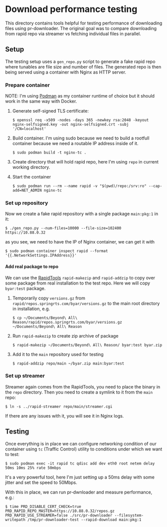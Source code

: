 Download performance testing
============================

This directory contains tools helpful for testing performance of downloading
files using pr-downloader. The original goal was to compare downloading from
rapid repo via streamer vs fetching individual files in parallel.

Setup
-----

The testing setup uses a `gen_repo.py` script to generate a fake rapid repo
where tunables are file size and number of files. The generated repo is then
being served using a container with Nginx as HTTP server.

### Prepare container

NOTE: I'm using [Podman](https://podman.io/) as my container runtime of choice
but it should work in the same way with Docker.

1. Generate self-signed TLS certificate:

   ```
   $ openssl req -x509 -nodes -days 365 -newkey rsa:2048 -keyout nginx-selfsigned.key -out nginx-selfsigned.crt -subj '/CN=localhost'
   ```

2. Build container. I'm using sudo because we need to build a rootfull container
   because we need a routable IP address inside of it.

   ```
   $ sudo podman build -t nginx-tc .
   ```

3. Create directory that will hold rapid repo, here I'm using `repo` in current
   working directory.
4. Start the container

   ```
   $ sudo podman run --rm --name rapid -v "$(pwd)/repo:/srv:ro" --cap-add=NET_ADMIN nginx-tc
   ```

### Set up repository

Now we create a fake rapid repository with a single package `main:pkg:1` in it:

```
$ ./gen_repo.py --num-files=10000 --file-size=102400 https://10.88.0.32
```

as you see, we need to have the IP of Nginx container, we can get it with

```
$ sudo podman container inspect rapid --format '{{.NetworkSettings.IPAddress}}'
```

#### Add real package to repo

We can use the [RapidTools](https://github.com/beyond-all-reason/RapidTools)
`rapid-makezip` and `rapid-addzip` to copy over some package from real
installation to the test repo. Here we will copy `byar:test` package.

1. Temporarily copy `versions.gz` from `rapid/repos.springrts.com/byar/versions.gz`
   to the main root directory in installation, e.g.

   ```
   $ cp ~/Documents/Beyond\ All\ Reason/rapid/repos.springrts.com/byar/versions.gz ~/Documents/Beyond\ All\ Reason
   ```

2. Run `rapid-makezip` to create zip archive of package

   ```
   $ rapid-makezip ~/Documents/Beyond\ All\ Reason/ byar:test byar.zip
   ```

3. Add it to the `main` repository used for testing

   ```
   $ rapid-addzip repo/main ~/byar.zip main:byar:test
   ```

### Set up streamer

Streamer again comes from the RapidTools, you need to place the binary in
the `repo` directory. Then you need to create a symlink to it from the `main`
repo:

```
$ ln -s ../rapid-streamer repo/main/streamer.cgi
```

If there are any issues with it, you will see it in Nginx logs.

Testing
-------

Once everything is in place we can configure networking condition of our
container using `tc` (Traffic Control) utility to conditions under which we want
to test:

```
$ sudo podman exec -it rapid tc qdisc add dev eth0 root netem delay 50ms 10ms 25% rate 50mbps
```

It's a very powerful tool, here I'm just setting up a 50ms delay with some jitter
and set the speed to 50Mbps.

With this in place, we can run pr-dwnloader and measure performance, e.g.:

```
$ time PRD_DISABLE_CERT_CHECK=true PRD_RAPID_REPO_MASTER=https://10.88.0.32/repos.gz PRD_RAPID_USE_STREAMER=false ./src/pr-downloader --filesystem-writepath /tmp/pr-downloader-test --rapid-download main:pkg:1
```
